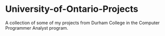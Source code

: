 # University-of-Ontario-Projects
A collection of some of my projects from Durham College in the Computer Programmer Analyst program. 
